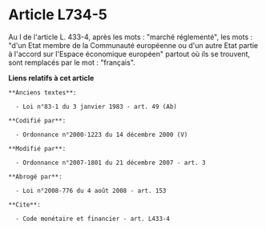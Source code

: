 # Article L734-5

Au I de l'article L. 433-4, après les mots : "marché réglementé", les mots : "d'un Etat membre de la Communauté européenne ou
d'un autre Etat partie à l'accord sur l'Espace économique européen" partout où ils se trouvent, sont remplacés par le mot :
"français".

**Liens relatifs à cet article**

	**Anciens textes**:

	  - Loi n°83-1 du 3 janvier 1983 - art. 49 (Ab)

	**Codifié par**:

	  - Ordonnance n°2000-1223 du 14 décembre 2000 (V)

	**Modifié par**:

	  - Ordonnance n°2007-1801 du 21 décembre 2007 - art. 3

	**Abrogé par**:

	  - Loi n°2008-776 du 4 août 2008 - art. 153

	**Cite**:

	  - Code monétaire et financier - art. L433-4
